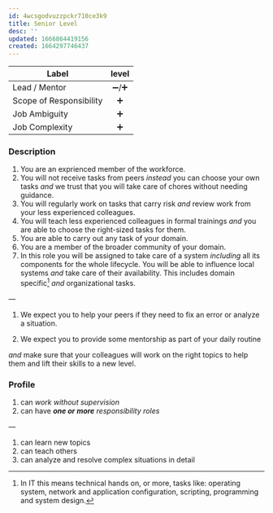 ```yaml
---
id: 4wcsgodvuzzpckr710ce3k9
title: Senior Level
desc: ''
updated: 1666864419156
created: 1664297746437
---
```



| Label                   | level |
| ----------------------- | :---: |
| Lead / Mentor           |  ➖/➕  |
| Scope of Responsibility |   ➕   |
| Job Ambiguity           |   ➕   |
| Job Complexity          |   ➕   |

### Description

1. You are an exprienced member of the workforce.
2. You will not receive tasks from peers
   _instead_ you can choose your own tasks
   _and_ we trust that you will take care of chores without needing guidance.
3. You will regularly work on tasks that carry risk
  _and_ review work from your less experienced colleagues.
4. You will teach less experienced colleagues in formal trainings
   _and_ you are able to choose the right-sized tasks for them.
5. You are able to carry out any task of your domain.
6. You are a member of the broader community of your domain.
7. In this role you will be assigned to take care of a system
  _including_ all its components
  for the whole lifecycle.
  You will be able to influence local systems
  _and_ take care of their availability.
  This includes domain specific[^1] _and_ organizational tasks.

—

1. We expect you to help your peers if they need to fix an error or analyze a situation.

1. We expect you to provide some mentorship as part of your daily routine

  _and_ make sure that your colleagues will work on the right topics
  to help them and lift their skills to a new level.

### Profile

1. can _work without supervision_
1. can have _**one or more** responsibility roles_

—

1. can learn new topics
1. can teach others
1. can analyze and resolve complex situations in detail

[^1]: In IT this means technical hands on, or more, tasks like:
      operating system, network and application configuration,
      scripting, programming and system design.
